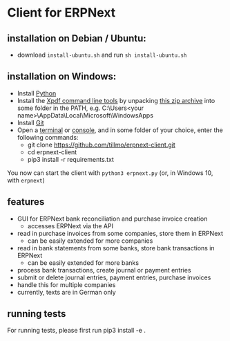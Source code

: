 # Client for ERPNext

## installation on Debian / Ubuntu:
* download `install-ubuntu.sh` and run `sh install-ubuntu.sh`

## installation on Windows:
* Install [Python](https://www.python.org/downloads/windows/)
* Install the [Xpdf command line tools](https://www.xpdfreader.com/download.html) by unpacking [this zip archive](https://dl.xpdfreader.com/xpdf-tools-win-4.03.zip) into some folder in the PATH, e.g. C:\Users\<your name>\AppData\Local\Microsoft\WindowsApps 
* Install [Git](https://git-scm.com/download/win)
* Open a [terminal](https://en.wikipedia.org/wiki/Windows_Terminal) or [console](https://en.wikipedia.org/wiki/Windows_Console), and in some folder of your choice, enter the following commands:
  * git clone https://github.com/tillmo/erpnext-client.git
  * cd erpnext-client
  * pip3 install -r requirements.txt

You now can start the client with `python3 erpnext.py` (or, in Windows 10, with `erpnext`)

## features
* GUI for ERPNext bank reconciliation and purchase invoice creation
  * accesses ERPNext via the API
* read in purchase invoices from some companies, store them in ERPNext
  * can be easily extended for more companies
* read in bank statements from some banks, store bank transactions in ERPNext
  * can be easily extended for more banks
* process bank transactions, create journal or payment entries
* submit or delete journal entries, payment entries, purchase invoices
* handle this for multiple companies
* currently, texts are in German only
 
## running tests
For running tests, please first run
pip3 install -e .


